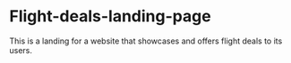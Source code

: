 # Flight-deals-landing-page
This is a landing for a website that showcases and offers flight deals to its users.
